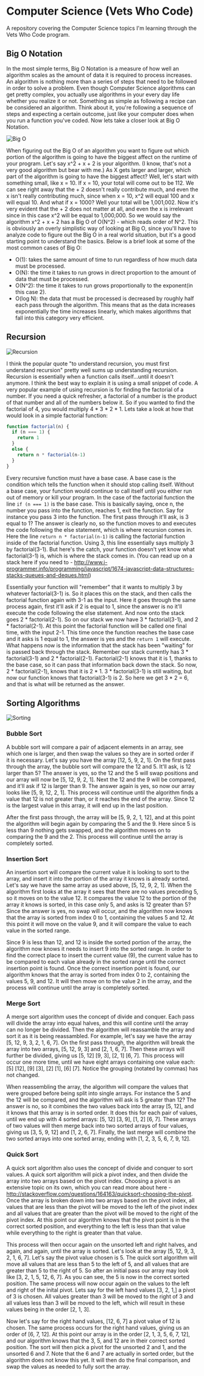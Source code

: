 # Computer Science (Vets Who Code)
A repository covering the Computer Science topics I'm learning through the Vets Who Code program.

## Big O Notation

In the most simple terms, Big O Notation is a measure of how well an algorithm scales as the amount of data it is required to process increases. An algorithm is nothing more than a series of steps that need to be followed in order to solve a problem. Even though Computer Science algorithms can get pretty complex, you actually use algorithms in your every day life whether you realize it or not. Something as simple as following a recipe can be considered an algorithm. Think about it, you're following a sequence of steps and expecting a certain outcome, just like your computer does when you run a function you've coded. Now lets take a closer look at Big O Notation.

![Big O](http://i.imgur.com/zEyBrXG.gif)

When figuring out the Big O of an algorithm you want to figure out which portion of the algorithm is going to have the biggest affect on the runtime of your program. Let's say x^2 + x + 2 is your algorithm. (I know, that's not a very good algorithm but bear with me.) As X gets larger and larger, which part of the algorithm is going to have the biggest affect? Well, let's start with something small, like x = 10. If x = 10, your total will come out to be 112. We can see right away that the + 2 doesn't really contribute much, and even the x isn't really contributing much, since when x = 10, x^2 will equal 100 and x will equal 10. And what if x = 1000? Well your total will be 1,001,002. Now it's very evident that the + 2 does not matter at all, and even the x is irrelevant since in this case x^2 will be equal to 1,000,000. So we would say the algorithm x^2 + x + 2 has a Big O of O(N^2) - which reads order of N^2. This is obviously an overly simplistic way of looking at Big O, since you'll have to analyze code to figure out the Big O in a real world situation, but it's a good starting point to understand the basics. Below is a brief look at some of the most common cases of Big O: 
* O(1): takes the same amount of time to run regardless of how much data must be processed.
* O(N): the time it takes to run grows in direct proportion to the amount of data that must be processed. 
* O(N^2): the time it takes to run grows proportionally to the exponent(in this case 2).
* O(log N): the data that must be processed is decreased by roughly half each pass through the algorithm. This means that as the data increases exponentially the time increases linearly, which makes algorithms that fall into this category very efficient. 

## Recursion


![Recursion](http://i.imgur.com/yJ0XuI6.jpg)

I think the popular quote "to understand recursion, you must first understand recursion" pretty well sums up understanding recursion. Recursion is essentially when a function calls itself...until it doesn't anymore. I think the best way to explain it is using a small snippet of code. A very popular example of using recursion is for finding the factorial of a number. If you need a quick refresher, a factorial of a number is the product of that number and all of the numbers below it. So if you wanted to find the factorial of 4, you would multiply 4 * 3 * 2 * 1. Lets take a look at how that would look in a simple factorial function:
```javascript
function factorial(n) {
  if (n === 1) {
    return 1
  }
  else {
    return n * factorial(n-1)
  }
}
```
Every recursive function must have a base case. A base case is the condition which tells the function when it should stop calling itself. Without a base case, your function would continue to call itself until you either run out of memory or kill your program. In the case of the factorial function the line ```if (n === 1)``` is the base case. This is basically saying, once n, the number you pass into the function, reaches 1, exit the function. Say for instance you pass 3 into the function. The first pass through it'll ask, is 3 equal to 1? The answer is clearly no, so the function moves to and executes the code following the else statement, which is where recursion comes in. Here the line ```return n * factorial(n-1)``` is calling the factorial function inside of the factorial function. Using 3, this line essentially says multiply 3 by factorial(3-1). But here's the catch, your function doesn't yet know what factorial(3-1) is, which is where the stack comes in. (You can read up on a stack here if you need to - http://www.i-programmer.info/programming/javascript/1674-javascript-data-structures-stacks-queues-and-deques.html)

Essentially your function will "remember" that it wants to multiply 3 by whatever factorial(3-1) is. So it places this on the stack, and then calls the factorial function again with 3-1 as the input. Here it goes through the same process again, first it'll ask if 2 is equal to 1, since the answer is no it'll execute the code following the else statement. And now onto the stack goes 2 * factorial(2-1). So on our stack we now have 3 * factorial(3-1), and 2 * factorial(2-1). At this point the factorial function will be called one final time, with the input 2-1. This time once the function reaches the base case and it asks is 1 equal to 1, the answer is yes and the ```return 1``` will execute. What happens now is the information that the stack has been "waiting" for is passed back through the stack. Remember our stack currently has 3 * factorial(3-1) and 2 * factorial(2-1). Factorial(2-1) knows that it is 1, thanks to the base case, so it can pass that information back down the stack. So now, 2 * factorial(2-1), knows that it is 2 * 1. 3 * factorial(3-1) is still waiting, but now our function knows that factorial(3-1) is 2. So here we get 3 * 2 = 6, and that is what will be returned as the answer. 

## Sorting Algorithms

![Sorting](http://i.imgur.com/sSzvYe3.gif)

### Bubble Sort
A bubble sort will compare a pair of adjacent elements in an array, see which one is larger, and then swap the values so they are in sorted order if it is necessary. Let's say you have the array [12, 5, 9, 2, 1]. On the first pass through the array, the bubble sort will compare the 12 and 5. It'll ask, is 12 larger than 5? The answer is yes, so the 12 and the 5 will swap positions and our array will now be [5, 12, 9, 2, 1]. Next the 12 and the 9 will be compared, and it'll ask if 12 is larger than 9. The answer again is yes, so now our array looks like [5, 9, 12, 2, 1]. This process will continue until the algorithm finds a value that 12 is not greater than, or it reaches the end of the array. Since 12 is the largest value in this array, it will end up in the last position. 

After the first pass through, the array will be [5, 9, 2, 1, 12], and at this point the algorithm will begin again by comparing the 5 and the 9. Here since 5 is less than 9 nothing gets swapped, and the algorithm moves on to comparing the 9 and the 2. This process will continue until the array is completely sorted. 

### Insertion Sort
An insertion sort will compare the current value it is looking to sort to the array, and insert it into the portion of the array it knows is already sorted. Let's say we have the same array as used above, [5, 12, 9, 2, 1]. When the algorithm first looks at the array it sees that there are no values preceding 5, so it moves on to the value 12. It compares the value 12 to the portion of the array it knows is sorted, in this case only 5, and asks is 12 greater than 5? Since the answer is yes, no swap will occur, and the algorithm now knows that the array is sorted from index 0 to 1, containing the values 5 and 12. At this point it will move on the value 9, and it will compare the value to each value in the sorted range. 

Since 9 is less than 12, and 12 is inside the sorted portion of the array, the algorithm now knows it needs to insert 9 into the sorted range. In order to find the correct place to insert the current value (9), the current value has to be compared to each value already in the sorted range until the correct insertion point is found. Once the correct insertion point is found, our algorithm knows that the array is sorted from index 0 to 2, containing the values 5, 9, and 12. It will then move on to the value 2 in the array, and the process will continue until the array is completely sorted. 

### Merge Sort
A merge sort algorithm uses the concept of divide and conquer. Each pass will divide the array into equal halves, and this will contine until the array can no longer be divided. Then the algorithm will reassamble the array and sort it as it is being reassambled. For example, let's say we have the array [5, 12, 9, 3, 2, 1, 6, 7]. On the first pass through, the algorithm will break the array into two arrays, [5, 12, 9, 3] and [2, 1, 6, 7]. Then these arrays will further be divided, giving us [5, 12] [9, 3], [2, 1] [6, 7]. This process will occur one more time, until we have eight arrays containing one value each: [5] [12], [9] [3], [2] [1], [6] [7]. Notice the grouping (notated by commas) has not changed. 

When reassembling the array, the algorithm will compare the values that were grouped before being split into single arrays. For instance the 5 and the 12 will be compared, and the algorithm will ask is 5 greater than 12? The answer is no, so it combines the two values back into the array [5, 12], and it knows that this array is in sorted order. It does this for each pair of values, until we end up with 4 sorted arrays: [5, 12] [3, 9], [1, 2] [6, 7]. These arrays of two values will then merge back into two sorted arrays of four values, giving us [3, 5, 9, 12] and [1, 2, 6, 7]. Finally, the last merge will combine the two sorted arrays into one sorted array, ending with [1, 2, 3, 5, 6, 7, 9, 12].

### Quick Sort
A quick sort algorithm also uses the concept of divide and conquer to sort values. A quick sort algorithm will pick a pivot index, and then divide the array into two arrays based on the pivot index. Choosing a pivot is an extensive topic on its own, which you can read more about here -  http://stackoverflow.com/questions/164163/quicksort-choosing-the-pivot. Once the array is broken down into two arrays based on the pivot index, all values that are less than the pivot will be moved to the left of the pivot index and all values that are greater than the pivot will be moved to the right of the pivot index. At this point our algorithm knows that the pivot point is in the correct sorted position, and everything to the left is less than that value while everything to the right is greater than that value. 

This process will then occur again on the unsorted left and right halves, and again, and again, until the array is sorted. Let's look at the array [5, 12, 9, 3, 2, 1, 6, 7]. Let's say the pivot value chosen is 5. The quick sort algorithm will move all values that are less than 5 to the left of 5, and all values that are greater than 5 to the right of 5. So after an initial pass our array may look like [3, 2, 1, 5, 12, 6, 7]. As you can see, the 5 is now in the correct sorted position. The same process will now occur again on the values to the left and right of the inital pivot. Lets say for the left hand values [3, 2, 1,] a pivot of 3 is chosen. All values greater than 3 will be moved to the right of 3 and all values less than 3 will be moved to the left, which will result in these values being in the order [2, 1, 3]. 

Now let's say for the right hand values, [12, 6, 7] a pivot value of 12 is chosen. The same process occurs for the right hand values, giving us an order of [6, 7, 12]. At this point our array is in the order [2, 1, 3, 5, 6, 7, 12], and our algorithm knows that the 3, 5, and 12 are in their correct sorted position. The sort will then pick a pivot for the unsorted 2 and 1, and the unsorted 6 and 7. Note that the 6 and 7 are actually in sorted order, but the algorithm does not know this yet. It will then do the final comparison, and swap the values as needed to fully sort the array.
